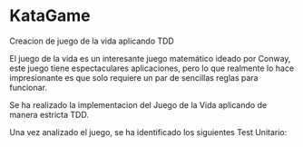 # KataGame
Creacion de juego de la vida aplicando TDD

El juego de la vida es un interesante juego matemático ideado por Conway, este juego tiene espectaculares aplicaciones, pero lo que realmente lo hace impresionante es que solo requiere un par de sencillas reglas para funcionar.

Se ha realizado la implementacion del Juego de la Vida aplicando de manera estricta TDD.

Una vez analizado el juego, se ha identificado los siguientes Test Unitario:



